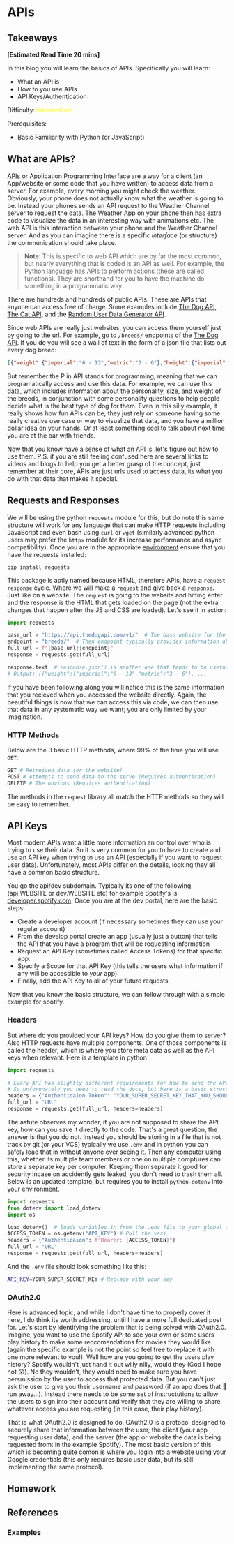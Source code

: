 # APIs

## Takeaways

**[Estimated Read Time 20 mins]**

In this blog you will learn the basics of APIs. Specifically you will learn:
- What an API is
- How to you use APIs
- API Keys/Authentication

Difficulty: <span style="color:yellow">Intermediate</span>

Prerequisites:
- Basic Familiarity with Python (or JavaScript)

## What are APIs?

[APIs][real] or Application Programming Interface are a way for a client (an App/website or some code that you have written) to access data from a server. For example, every morning you might check the weather. Obviously, your phone does not actually know what the weather is going to be. Instead your phones sends an API request to the Weather Channel server to request the data. The Weather App on your phone then has extra code to visualize the data in an interesting way with animations etc. The web API is this interaction between your phone and the Weather Channel server. And as you can imagine there is a specific *interface* (or structure) the communication should take place.

> **Note**: This is specific to web API which are by far the most common, but nearly everything that is coded is an API as well. For example, the Python language has APIs to perform actions (these are called functions). They are shorthand for you to have the machine do something in a programmatic way.

There are hundreds and hundreds of public APIs. These are APIs that anyone can access free of charge. Some examples include [The Dog API][dogs], [The Cat API][cats], and the [Random User Data Generator API][randomuser].

Since web APIs are really just websites, you can access them yourself just by going to the url. For example, go to `/breeds/` endpoints of the [The Dog API][breeds]. If you do you will see a wall of text in the form of a json file that lists out every dog breed:

```json
[{"weight":{"imperial":"6 - 13","metric":"3 - 6"},"height":{"imperial": ...}}]
```

But remember the P in API stands for programming, meaning that we can programatically access and use this data. For example, we can use this data, which includes information about the personality, size, and weight of the breeds, in conjunction with some personality questions to help people decide what is the best type of dog for them.
Even in this silly example, it really shows how fun APIs can be; they just rely on someone having some really creative use case or way to visualize that data, and you have a million dollar idea on your hands.
Or at least something cool to talk about next time you are at the bar with friends.

Now that you know have a sense of what an API is, let's figure out how to use them. P.S. if you are still feeling confused here are several links to videos and blogs to help you get a better grasp of the concept, just remember at their core, APIs are just urls used to access data, its what you do with that data that makes it special.

<!--
## RESTful APIs

RESTful APIs are the current gold standard, though GraphQL is an upcoming popular alternative. For now though, since most of the time you will interact with a RESTful API and because they are a bit easier, we will start here. 

An API is said to be RESTful (REST stands for REpresentational State Transfer) if it adheres to several [constraints][restful]. These constraints are quite technical and beyond the scope of this post, but you can find more information [here][restful] and [here][imbrest] for those interested. 
-->

## Requests and Responses

We will be using the python `requests` module for this, but do note this same structure will work for any language that can make HTTP requests including JavaScript and even bash using `curl` or `wget` (similarly advanced python users may prefer the `httpx` module for its increase performance and async compatibility). Once you are in the appropriate [environment](python.md#virual_environment) ensure that you have the requests installed:

```cli
pip install requests
```

This package is aptly named because HTML, therefore APIs, have a `request` `response` cycle. Where we will make a `request` and give back a `response`. Just like on a website. The `request` is going to the website and hitting enter and the response is the HTML that gets loaded on the page (not the extra changes that happen after the JS and CSS are loaded). Let's see it in action:

```python
import requests

base_url = "https://api.thedogapi.com/v1/"  # The base website for the API
endpoint = "breeds/"  # Then endpoint typically provides information about what specific data you are requesting (here about the different breeds)
full_url = f"{base_url}{endpoint}"  
response = requests.get(full_url)

response.text  # response.json() is another one that tends to be useful
# Output: [{"weight":{"imperial":"6 - 13","metric":"3 - 6"}, ...
```

If you have been following along you will notice this is the same information that you recieved when you accessed the website directly.
Again, the beautiful things is now that we can access this via code, we can then use that data in any systematic way we want; you are only limited by your imagination.

### HTTP Methods

Below are the 3 basic HTTP methods, where 99% of the time you will use `GET`:

```bash
GET # Retreived data (or the website)
POST # Attempts to send data to the serve (Requires authentication)
DELETE # The obvious (Requires authentication)
```

The methods in the `request` library all match the HTTP methods so they will be easy to remember.

## API Keys

Most modern APIs want a little more information an control over who is trying to use their data.
So it is very common for you to have to create and use an API key when trying to use an API (especially if you want to request user data).
Unfortunately, most APIs differ on the details, looking they all have a common basic structure.

You go the api/dev subdomain.
Typically its one of the following (api.WEBSITE or dev.WEBSITE etc) for example Spotify's is [developer.spotify.com][spotify-api-getting-started].
Once you are at the dev portal, here are the basic steps:

- Create a developer account (if necessary sometimes they can use your regular account)
- From the develop portal create an app (usually just a button) that tells the API that you have a program that will be requesting information
- Request an API Key (sometimes called Access Tokens) for that specific app.
- Specify a Scope for that API Key (this tells the users what information if any will be accessible to *your* app)
- Finally, add the API Key to all of your future requests

Now that you know the basic structure, we can follow through with a simple example for spotify.

### Headers

But where do you provided your API keys?
How do you give them to server?
Also HTTP requests have multiple components.
One of those components is called the header, which is where you store meta data as well as the API keys when relevant.
Here is a template in python

```python
import requests

# Every API has slightly different requirements for how to send the API information
# So unforunately you need to read the docs, but here is a basic structure
headers = {"Authenticaion Token": "YOUR_SUPER_SECRET_KEY_THAT_YOU_SHOULD_NOT_SHARE_WITH_ANYONE"}
full_url = "URL"
response = requests.get(full_url, headers=headers)
```

The astute observes my wonder, if you are not supposed to share the API key, how can you save it directly to the code.
That's a great question, the answer is that you do not.
Instead you should be storing in a file that is not track by git (or your VCS) typically we use `.env` and in python you can safely load that in without anyone ever seeing it.
Then any computer using this, whether its multiple team members or one on multiple comptures can store a separate key per computer.
Keeping them separate it good for security incase on accidently gets leaked, you don't need to trash them all.
Below is an updated template, but requires you to install `python-dotenv` into your environment.

```python
import requests
from dotenv import load_dotenv
import os

load_dotenv()  # loads variables in from the .env file to your global os environments
ACCESS_TOKEN = os.getenv("API_KEY") # Pull the vari
headers = {"Authenticaion": f"Bearer: {ACCESS_TOKEN}"}
full_url = "URL"
response = requests.get(full_url, headers=headers)

```

And the `.env` file should look something like this:

```bash
API_KEY=YOUR_SUPER_SECRET_KEY # Replace with your key
```

### OAuth2.0

Here is advanced topic, and while I don't have time to properly cover it here, I do think its worth addressing, until I have a more full dedicated post for.
Let's start by identifying the problem that is being solved with OAuth2.0.
Imagine, you want to use the Spotify API to see your own or some users play history to make some reccomendations for movies they would like (again the specific example is not the point so feel free to replace it with one more relevant to you!).
Well how are you going to get the users play history?
Spotify wouldn't just hand it out willy nilly, would they (God I hope not 😲).
No they wouldn't, they would need to make sure you have persmission by the user to access that protected data.
But you can't just ask the user to give you their username and password (if an app does that 🏃 run away...).
Instead there needs to be some set of instructutions to allow the users to sign into their account and verify that they are willing to share whatever access you are requesting (in this case, their play history).

That is what OAuth2.0 is designed to do.
OAuth2.0 is a protocol designed to securely share that information between the user, the client (your app requesting user data), and the server (the app or website the data is being requested from: in the example Spotify).
The most basic version of this which is becoming quite comon is where you login into a website using your Google credentials (this only requires basic user data, but its still implementing the same protocol).

## Homework


## References

[ibmrest]: https://www.ibm.com/cloud/learn/rest-apis "IBM REST APIs Def"
[restful]: https://www.redhat.com/en/topics/api/what-is-a-rest-api "RHEL RESTFUL"
[real]: https://realpython.com/python-api/ "Real Python: APIs"
[debug]: https://stackoverflow.com/a/24588289 "Debugging by loggin headers"
[mozheaders]: https://developer.mozilla.org/en-US/docs/Glossary/Request_header "Mozilla Request Headers"
[mozmessages]: https://developer.mozilla.org/en-US/docs/Web/HTTP/Messages "Mozilla Messages"
[realhttps]: https://realpython.com/python-https/ "Real Python: HTTPs"
[spotify-api-getting-started]: https://developer.spotify.com/documentation/web-api/tutorials/getting-started

### Examples

[images]: https://lorem.space/api "Public Random Images API"
[dogs]: https://api.thedogapi.com/ "The Dog API"
[breeds]: https://api.thedogapi.com/v1/breeds "Dog Breeds"
[dogsdocs]: https://docs.thedogapi.com/api-reference/breeds/breeds-list "Docs for Dog APIs"
[cats]: https://api.thecatapi.com/ "The Cat API"
[randomuser]: https://randomuser.me/api/ "Generate Random Users"
[randomuserdocs]: https://randomuser.me/ "Docs: Generate random users"
[anything]: https://httpbin.org/anything "Redirect service to help out"
